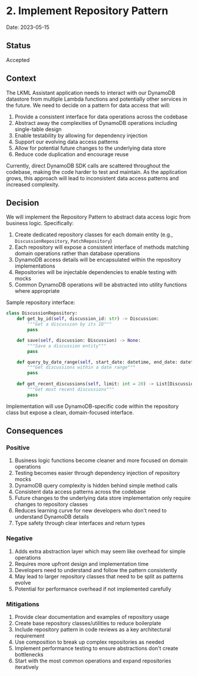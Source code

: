# 2. Implement Repository Pattern

Date: 2023-05-15

## Status

Accepted

## Context

The LKML Assistant application needs to interact with our DynamoDB datastore from multiple Lambda functions and potentially other services in the future. We need to decide on a pattern for data access that will:

1. Provide a consistent interface for data operations across the codebase
2. Abstract away the complexities of DynamoDB operations including single-table design
3. Enable testability by allowing for dependency injection
4. Support our evolving data access patterns
5. Allow for potential future changes to the underlying data store
6. Reduce code duplication and encourage reuse

Currently, direct DynamoDB SDK calls are scattered throughout the codebase, making the code harder to test and maintain. As the application grows, this approach will lead to inconsistent data access patterns and increased complexity.

## Decision

We will implement the Repository Pattern to abstract data access logic from business logic. Specifically:

1. Create dedicated repository classes for each domain entity (e.g., `DiscussionRepository`, `PatchRepository`)
2. Each repository will expose a consistent interface of methods matching domain operations rather than database operations
3. DynamoDB access details will be encapsulated within the repository implementations
4. Repositories will be injectable dependencies to enable testing with mocks
5. Common DynamoDB operations will be abstracted into utility functions where appropriate

Sample repository interface:
```python
class DiscussionRepository:
    def get_by_id(self, discussion_id: str) -> Discussion:
        """Get a discussion by its ID"""
        pass

    def save(self, discussion: Discussion) -> None:
        """Save a discussion entity"""
        pass

    def query_by_date_range(self, start_date: datetime, end_date: datetime) -> List[Discussion]:
        """Get discussions within a date range"""
        pass
        
    def get_recent_discussions(self, limit: int = 20) -> List[Discussion]:
        """Get most recent discussions"""
        pass
```

Implementation will use DynamoDB-specific code within the repository class but expose a clean, domain-focused interface.

## Consequences

### Positive
1. Business logic functions become cleaner and more focused on domain operations
2. Testing becomes easier through dependency injection of repository mocks
3. DynamoDB query complexity is hidden behind simple method calls
4. Consistent data access patterns across the codebase
5. Future changes to the underlying data store implementation only require changes to repository classes
6. Reduces learning curve for new developers who don't need to understand DynamoDB details
7. Type safety through clear interfaces and return types

### Negative
1. Adds extra abstraction layer which may seem like overhead for simple operations
2. Requires more upfront design and implementation time
3. Developers need to understand and follow the pattern consistently
4. May lead to larger repository classes that need to be split as patterns evolve
5. Potential for performance overhead if not implemented carefully

### Mitigations
1. Provide clear documentation and examples of repository usage
2. Create base repository classes/utilities to reduce boilerplate
3. Include repository pattern in code reviews as a key architectural requirement
4. Use composition to break up complex repositories as needed
5. Implement performance testing to ensure abstractions don't create bottlenecks
6. Start with the most common operations and expand repositories iteratively